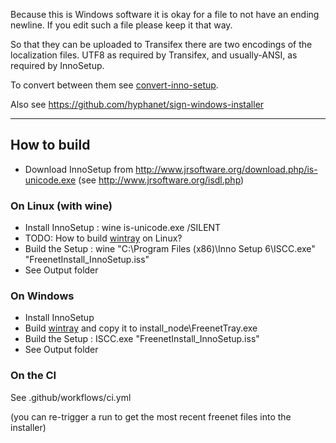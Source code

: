 ﻿Because this is Windows software it is okay for a file to not have an ending newline.
If you edit such a file please keep it that way.

So that they can be uploaded to Transifex there are two encodings of the
localization files. UTF8 as required by Transifex, and usually-ANSI, as required
by InnoSetup.

To convert between them see
[convert-inno-setup](https://github.com/freenet/scripts/blob/master/convert-inno-setup).

Also see <https://github.com/hyphanet/sign-windows-installer>

------


## How to build

* Download InnoSetup from http://www.jrsoftware.org/download.php/is-unicode.exe (see http://www.jrsoftware.org/isdl.php)


### On Linux (with wine)

* Install InnoSetup : wine is-unicode.exe /SILENT
* TODO: How to build [wintray](https://github.com/freenet/wintray) on Linux?
* Build the Setup :  wine "C:\Program Files (x86)\Inno Setup 6\ISCC.exe" "FreenetInstall_InnoSetup.iss"
* See Output folder


### On Windows

* Install InnoSetup
* Build [wintray](https://github.com/freenet/wintray) and copy it to install_node\FreenetTray.exe
* Build the Setup : ISCC.exe "FreenetInstall_InnoSetup.iss"
* See Output folder


### On the CI

See .github/workflows/ci.yml

(you can re-trigger a run to get the most recent freenet files into the installer)
